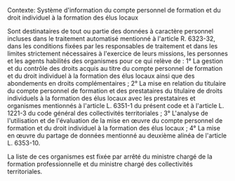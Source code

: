 Contexte: Système d'information du compte personnel de formation et du droit individuel à la formation des élus locaux

Sont destinataires de tout ou partie des données à caractère personnel incluses dans le traitement automatisé mentionné à l'article R. 6323-32, dans les conditions fixées par les responsables de traitement et dans les limites strictement nécessaires à l'exercice de leurs missions, les personnes et les agents habilités des organismes pour ce qui relève de : 1° La gestion et du contrôle des droits acquis au titre du compte personnel de formation et du droit individuel à la formation des élus locaux ainsi que des abondements en droits complémentaires ; 2° La mise en relation du titulaire du compte personnel de formation et des prestataires du titulaire de droits individuels à la formation des élus locaux avec les prestataires et organismes mentionnés à l'article L. 6351-1 du présent code et à l'article L. 1221-3 du code général des collectivités territoriales ; 3° L'analyse de l'utilisation et de l'évaluation de la mise en œuvre du compte personnel de formation et du droit individuel à la formation des élus locaux ; 4° La mise en œuvre du partage de données mentionné au deuxième alinéa de l'article L. 6353-10.

La liste de ces organismes est fixée par arrêté du ministre chargé de la formation professionnelle et du ministre chargé des collectivités territoriales.